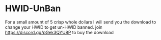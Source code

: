 # HWID-UnBan
For a small amount of 5 crisp whole dollars I will send you the download to change your HWID to get un-HWID banned. join https://discord.gg/pGek3QYU8P to buy the download
